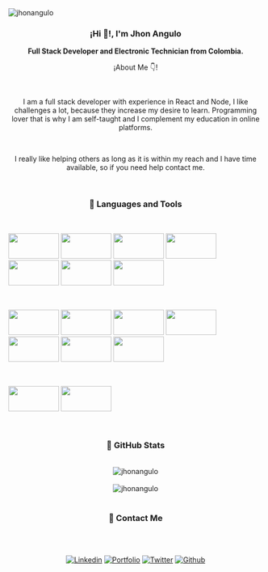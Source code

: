  <img align="center" src="https://komarev.com/ghpvc/?username=jhonangulo" alt="jhonangulo" />

<div align="center">
  <h3 align="center">¡Hi 👋!, I'm Jhon Angulo</h3>
  <p align="center"><strong>Full Stack Developer and Electronic Technician from Colombia.</strong></p>
  <p align="center">¡About Me 👇!</p>
</div>

</br>

<p align="center">I am a full stack developer with experience in React and Node, I like challenges a lot, because they increase my desire to learn. Programming lover that is why I am self-taught and I complement my education in online platforms.</p>

</br>

<p align="center">I really like helping others as long as it is within my reach and I have time available, so if you need help contact me.</p>

</br>

<h3 align="center">📌 Languages and Tools</h3>

</br>

<code><img width="100" height="50" src="https://cdn.worldvectorlogo.com/logos/visual-studio-code-1.svg"></code>
<code><img width="100" height="50" src="https://cdn.worldvectorlogo.com/logos/html-1.svg"></code>
<code><img width="100" height="50" src="https://cdn.worldvectorlogo.com/logos/logo-javascript.svg"></code>
<code><img width="100" height="50" src="https://cdn.worldvectorlogo.com/logos/typescript.svg"></code>
<code><img width="100" height="50" src="https://cdn.worldvectorlogo.com/logos/nodejs-1.svg"></code>
<code><img width="100" height="50" src="https://cdn.worldvectorlogo.com/logos/react-2.svg"></code>
<code><img width="100" height="50" src="https://cdn.worldvectorlogo.com/logos/angular-icon-1.svg"></code>

</br>

<code><img width="100" height="50" src="https://cdn.worldvectorlogo.com/logos/nextjs-3.svg"></code>
<code><img width="100" height="50" src="https://cdn.worldvectorlogo.com/logos/css-3.svg"></code>
<code><img width="100" height="50" src="https://cdn.worldvectorlogo.com/logos/sass-1.svg"></code>
<code><img width="100" height="50" src="https://materializecss.com/res/materialize.svg"></code>
<code><img width="100" height="50" src="https://cdn.worldvectorlogo.com/logos/material-ui-1.svg"></code>
<code><img width="100" height="50" src="https://cdn.worldvectorlogo.com/logos/bootstrap-5-1.svg"></code>
<code><img width="100" height="50" src="https://cdn.worldvectorlogo.com/logos/git.svg"></code>

</br>

<code><img width="100" height="50" src="https://cdn.worldvectorlogo.com/logos/github-icon.svg"></code>
<code><img width="100" height="50" src="https://cdn.worldvectorlogo.com/logos/gitlab-1.svg"></code>

</br>

<h3 align="center">📌 GitHub Stats</h3>

</br>

<div align="center">
 <img align="center" src="https://github-readme-stats.vercel.app/api?username=jhonangulo&show_icons=true" alt="jhonangulo" />
<div>
</br>
<div align="center">
 <img align="center" src="https://github-readme-stats.vercel.app/api/top-langs/?username=jhonangulo&layout=compact&hide=html" alt="jhonangulo" />
<div>

</br>

<h3 align="center">📌 Contact Me</h3>

</br>

<p align="center">
</br>
<a href="https://www.linkedin.com/in/jhon-manuel-angulo-moncada-b0877a1b5/"><img src="https://img.shields.io/badge/-LinkedIn-blue?style=flat&amp;logo=Linkedin&amp;logoColor=white" alt="Linkedin"></a>
<a href="https://jhon-angulo.vercel.app//"><img src="https://img.shields.io/badge/-Personal%20Page-2196f3?style=flat&amp;logo=react&amp;logoColor=white" alt="Portfolio"></a>
<a href="https://twitter.com/JhonAngulo_Col"><img src="https://img.shields.io/badge/-Twitter-00acee?style=flat&amp;logo=Twitter&amp;logoColor=white" alt="Twitter"></a> 
<a href="https://github.com/JhonAngulo"><img src="https://img.shields.io/badge/-Github-6a737d?style=flat&amp;logo=Github&amp;logoColor=white" alt="Github"></a> </p>
